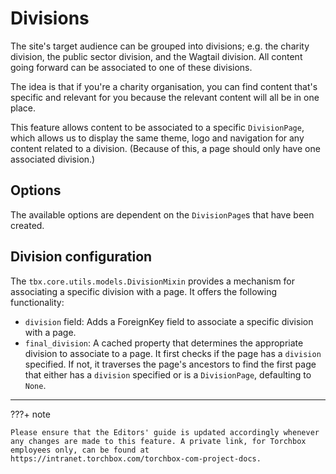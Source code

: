 # Divisions

The site's target audience can be grouped into divisions; e.g. the charity division, the public sector division, and the Wagtail division. All content going forward can be associated to one of these divisions.

The idea is that if you're a charity organisation, you can find content that's specific and relevant for you because the relevant content will all be in one place.

This feature allows content to be associated to a specific `DivisionPage`, which allows us to display the same theme, logo and navigation for any content related to a division. (Because of this, a page should only have one associated division.)

## Options

The available options are dependent on the `DivisionPage`s that have been created.

## Division configuration

The `tbx.core.utils.models.DivisionMixin` provides a mechanism for associating a specific division with a page. It offers the following functionality:

- `division` field: Adds a ForeignKey field to associate a specific division with a page.
- `final_division`: A cached property that determines the appropriate division to associate to a page. It first checks if the page has a `division` specified. If not, it traverses the page's ancestors to find the first page that either has a `division` specified or is a `DivisionPage`, defaulting to `None`.

---

???+ note

    Please ensure that the Editors' guide is updated accordingly whenever any changes are made to this feature. A private link, for Torchbox employees only, can be found at https://intranet.torchbox.com/torchbox-com-project-docs.
